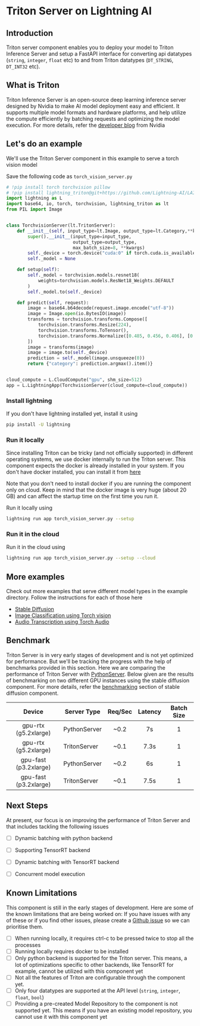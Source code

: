 # Triton Server on Lightning AI

## Introduction

Triton server component enables you to deploy your model to Triton Inference Server and setup a FastAPI interface
for converting api datatypes (`string`, `integer`, `float` etc) to and from Triton datatypes (`DT_STRING`, `DT_INT32` etc).

## What is Triton

Triton Inference Server is an open-source deep learning inference server designed by Nvidia to make AI model 
deployment easy and efficient.  It supports multiple model formats and hardware platforms, and help utilize the compute
efficiently by batching requests and optimizing the model execution. For more details, refer the
[developer blog](https://developer.nvidia.com/nvidia-triton-inference-server) from Nvidia

## Let's do an example

We'll use the Triton Server component in this example to serve a torch vision model

Save the following code as `torch_vision_server.py`

```python
# !pip install torch torchvision pillow
# !pip install lightning_triton@git+https://github.com/Lightning-AI/LAI-Triton-Server-Component.git
import lightning as L
import base64, io, torch, torchvision, lightning_triton as lt
from PIL import Image


class TorchvisionServer(lt.TritonServer):
    def __init__(self, input_type=lt.Image, output_type=lt.Category,**kwargs):
        super().__init__(input_type=input_type,
                         output_type=output_type,
                         max_batch_size=8, **kwargs)
        self._device = torch.device("cuda:0" if torch.cuda.is_available() else "cpu")
        self._model = None

    def setup(self):
        self._model = torchvision.models.resnet18(
            weights=torchvision.models.ResNet18_Weights.DEFAULT
        )
        self._model.to(self._device)

    def predict(self, request):
        image = base64.b64decode(request.image.encode("utf-8"))
        image = Image.open(io.BytesIO(image))
        transforms = torchvision.transforms.Compose([
            torchvision.transforms.Resize(224),
            torchvision.transforms.ToTensor(),
            torchvision.transforms.Normalize([0.485, 0.456, 0.406], [0.229, 0.224, 0.225])
        ])
        image = transforms(image)
        image = image.to(self._device)
        prediction = self._model(image.unsqueeze(0))
        return {"category": prediction.argmax().item()}


cloud_compute = L.CloudCompute("gpu", shm_size=512)
app = L.LightningApp(TorchvisionServer(cloud_compute=cloud_compute))
```

### Install lightning

If you don't have lightning installed yet, install it using

```bash
pip install -U lightning
```

### Run it locally

Since installing Triton can be tricky (and not officially supported) in different operating systems, 
we use docker internally to run the Triton server. This component expects the docker is already installed in
your system. If you don't have docker installed, you can install it from [here](https://docs.docker.com/get-docker/)

Note that you don't need to install docker if you are running the component only on cloud. 
Keep in mind that the docker image is very huge (about 20 GB) and can affect the startup time on the
first time you run it. 

Run it locally using

```bash
lightning run app torch_vision_server.py --setup
```

### Run it in the cloud

Run it in the cloud using

```bash
lightning run app torch_vision_server.py --setup --cloud
```

## More examples

Check out more examples that serve different model types in the example directory. 
Follow the instructions for each of those here

- [Stable Diffusion](examples/stable-diffusion/README.md)
- [Image Classification using Torch vision](examples/torchvision/README.md)
- [Audio Transcription using Torch Audio](examples/torchaudio/README.md)


## Benchmark

Triton Server is in very early stages of development and is not yet optimized for performance. But we'll be tracking the
progress with the help of benchmarks provided in this section. Here we are comparing the performance of Triton Server with
[PythonServer](https://github.com/Lightning-AI/lightning/blob/master/src/lightning_app/components/serve/python_server.py).
Below given are the results of benchmarking on two different GPU instances using the stable diffusion component. 
For more details, refer the [benchmarking](https://github.com/Lightning-AI/lightning-diffusion-component/blob/main/benchmarks/README.md)
section of stable diffusion component.

|      **Device**       | **Server Type** | **Req/Sec** | **Latency** | **Batch Size** |
|:---------------------:|-----------------|:-----------:|:-----------:|:--------------:|
| gpu-rtx (g5.2xlarge)  | PythonServer    |    ~0.2     |     7s      |       1        |
| gpu-rtx (g5.2xlarge)  | TritonServer    |    ~0.1     |    7.3s     |       1        |
| gpu-fast (p3.2xlarge) | PythonServer    |    ~0.2     |     6s      |       1        |
| gpu-fast (p3.2xlarge) | TritonServer    |    ~0.1     |    7.5s     |       1        |


## Next Steps

At present, our focus is on improving the performance of Triton Server and that includes tackling the following issues

- [ ] Dynamic batching with python backend
- [ ] Supporting TensorRT backend
- [ ] Dynamic batching with TensorRT backend
- [ ] Concurrent model execution


## Known Limitations

This component is still in the early stages of development. Here are some of the known limitations that are being
worked on: If you have issues with any of these or if you find other issues, please create a 
[Github issue](https://github.com/Lightning-AI/LAI-Triton-Server-Component/issues/new) so we can prioritise them.

- [ ] When running locally, it requires ctrl-c to be pressed twice to stop all the processes
- [ ] Running locally requires docker to be installed
- [ ] Only python backend is supported for the Triton server. This means, a lot of optimizations
      specific to other backends, like TensorRT for example, cannot be utilized with this component yet
- [ ] Not all the features of Triton are configurable through the component yet.
- [ ] Only four datatypes are supported at the API level (`string`, `integer`, `float`, `bool`)
- [ ] Providing a pre-created Model Repository to the component is not supported yet. This means if you have an existing
      model repository, you cannot use it with this component yet

